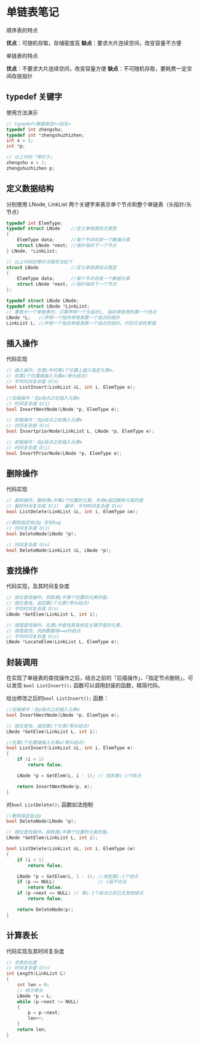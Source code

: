 # 单链表笔记

顺序表的特点

**优点**：可随机存取，存储密度高
**缺点**：要求大片连续空间，改变容量不方便

单链表的特点

**优点**：不要求大片连续空间，改变容量方便
**缺点**：不可随机存取，要耗费一定空间存放指针

## typedef 关键字

使用方法演示

```c++
// typedef<数据类型><别名>
typedef int zhengshu;
typedef int *zhengshuzhizhen;
int x = 1;
int *p;

// 以上代码「等价于」
zhengshu x = 1;
zhengshuzhizhen p;
```

## 定义数据结构

分别使用 LNode, LinkList 两个关键字来表示单个节点和整个单链表（头指针/头节点）

```c++
typedef int ElemType;
typedef struct LNode    //定义单链表结点类型
{
    ElemType data;      //每个节点存放一个数据元素
    struct LNode *next; //指针指向下一个节点
} LNode, *LinkList;

// 以上代码的等价详细写法如下
struct LNode            //定义单链表结点类型
{
    ElemType data;      //每个节点存放一个数据元素
    struct LNode *next; //指针指向下一个节点
};

typedef struct LNode LNode;
typedef struct LNode *LinkList;
// 要表示一个单链表时，只需声明一个头指针L, 指向单链表的第一个结点
LNode *L;   //声明一个指向单链表第一个结点的指针
LinkList L; //声明一个指向单链表第一个结点的指针。代码可读性更强
```

## 插入操作

代码实现

```c
// 插入操作。在表L中的第i个位置上插入指定元素e。
// 在第1个位置插插入元素e(带头结点)
// 平均时间复杂度 O(n)
bool ListInsert(LinkList &L, int i, ElemType e);

//后插操作：在p结点之后插入元素e
// 时间复杂度 O(1)
bool InsertNextNode(LNode *p, ElemType e);

// 前插操作：在p结点之前插入元素e
// 时间复杂度 O(n)
bool InsertpriorNode(LinkList L, LNode *p, ElemType e);

// 前插操作：在p结点之前插入元素e
// 时间复杂度 O(1)
bool InsertPriorNode(LNode *p, ElemType e);
```

## 删除操作

代码实现

```c++
// 删除操作。删除表L中第i个位置的元素，并用e返回删除元素的值
// 最好时间复杂度 O(1)  最坏、平均时间复杂度 O(n)
bool ListDelete(LinkList &L, int i, ElemType &e);

//删除指定结点p 存在bug
// 时间复杂度 O(1)
bool DeleteNode(LNode *p);

// 时间复杂度 O(n)
bool DeleteNode(LinkList &L, LNode *p);
```

## 查找操作

代码实现，及其时间复杂度

```c++
// 按位查找操作。获取表L中第个位置的元素的值。
// 按位查找，返回第i个元素(带头结点)
// 平均时间复杂度 O(n)
LNode *GetElem(LinkList L, int i);

// 按值查找操作。在表L中查找具有给定关键字值的元素。
// 按值查找，找到数据域==e的结点
// 平均时间复杂度 O(n)
LNode *LocateElem(LinkList L, ElemType e);
```

## 封装调用

在实现了单链表的查找操作之后，结合之前的「后插操作」、「指定节点删除」，可以发现 `bool ListInsert();` 函数可以调用封装的函数，精简代码。

给出修改之后的`bool ListInsert();` 函数：

```cpp
//后插操作：在p结点之后插入元素e
bool InsertNextNode(LNode *p, ElemType e);

// 按位查找，返回第i个元素(带头结点)
LNode *GetElem(LinkList L, int i);

//在第i个位置插插入元素e(带头结点)
bool ListInsert(LinkList &L, int i, ElemType e)
{
    if (i < 1)
        return false;

    LNode *p = GetElem(L, i - 1); // 找到第i-1个结点

    return InsertNextNode(p, e);
}
```

对`bool ListDelete();` 函数如法炮制

```c++
//删除指定结点p
bool DeleteNode(LNode *p);

// 按位查找操作。获取表L中第个位置的元素的值。
LNode *GetElem(LinkList L, int i);

bool ListDelete(LinkList &L, int i, ElemType &e)
{
    if (i < 1)
        return false;

    LNode *p = GetElem(L, 1 - 1); //找到第i-1个结点
    if (p == NULL)                // i值不合法
        return false;
    if (p->next == NULL) // 第i-1个结点之后已无其他结点
        return false;

    return DeleteNode(p);
}
```

## 计算表长

代码实现及其时间复杂度

```c++
// 求表的长度
// 时间复杂度 O(n)
int Length(LinkList L)
{
    int len = 0;
    // 统计表长
    LNode *p = L;
    while (p->next != NULL)
    {
        p = p->next;
        len++;
    }
    return len;
}
```
